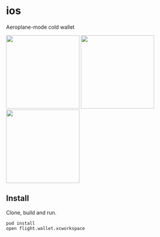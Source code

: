 # ios
Aeroplane-mode cold wallet

<p float="left">
  <img src="https://user-images.githubusercontent.com/1909384/47746170-e4ab6900-dc85-11e8-8e54-2619741edb27.png" width="200">
  <img src="https://user-images.githubusercontent.com/1909384/47746218-ff7ddd80-dc85-11e8-8785-be60cebca8b6.png" width="200">
  <img src="https://user-images.githubusercontent.com/1909384/47746178-eb39e080-dc85-11e8-8463-2df7915e736b.png" width="200">
</p>

## Install

Clone, build and run.

```
pod install
open flight.wallet.xcworkspace
```

